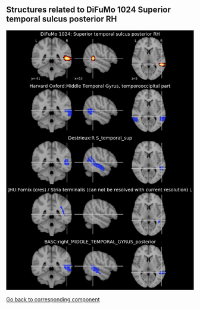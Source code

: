 


## Structures related to DiFuMo 1024 Superior temporal sulcus posterior RH

![769](769.jpg "Structures related to DiFuMo 1024 Superior temporal sulcus posterior RH")

[Go back to corresponding component](https://parietal-inria.github.io/DiFuMo/1024/html/769.html)